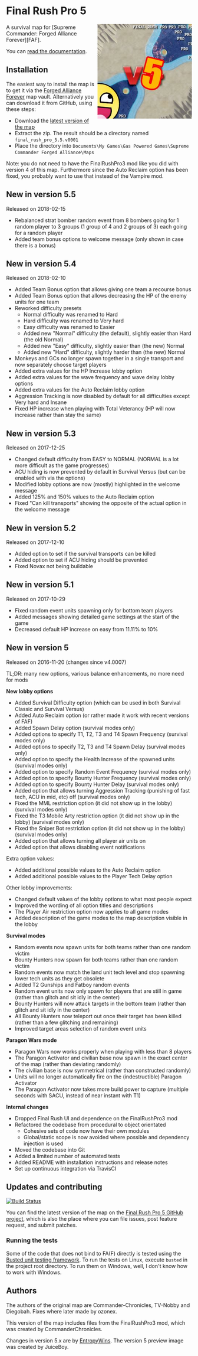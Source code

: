 # Final Rush Pro 5
<img align="right" src="preview.jpg">
A survival map for [Supreme Commander: Forged Alliance Forever][FAF].

You can [read the documentation][docs].

## Installation

The easiest way to install the map is to get it via the [Forged Alliance Forever][FAF] map vault.
Alternatively you can download it from GitHub, using these steps:

* Download the [latest version of the map][download]
* Extract the zip. The result should be a directory named `final_rush_pro_5.5.v0001`
* Place the directory into `Documents\My Games\Gas Powered Games\Supreme Commander Forged Alliance\Maps`

Note: you do not need to have the FinalRushPro3 mod like you did with version 4 of this map.
Furthermore since the Auto Reclaim option has been fixed, you probably want to use that instead
of the Vampire mod.


## New in version 5.5

Released on 2018-02-15

* Rebalanced strat bomber random event from 8 bombers going for 1 random player to
  3 groups (1 group of 4 and 2 groups of 3) each going for a random player
* Added team bonus options to welcome message (only shown in case there is a bonus)

## New in version 5.4

Released on 2018-02-10

* Added Team Bonus option that allows giving one team a recourse bonus
* Added Team Bonus option that allows decreasing the HP of the enemy units for one team
* Reworked difficulty presets
    * Normal difficulty was renamed to Hard
    * Hard difficulty was renamed to Very hard
    * Easy difficulty was renamed to Easier
    * Added new "Normal" difficulty (the default), slightly easier than Hard (the old Normal)
    * Added new "Easy" difficulty, slightly easier than (the new) Normal
    * Added new "Hard" difficulty, slightly harder than (the new) Normal
* Monkeys and GCs no longer spawn together in a single transport and now separately choose target players
* Added extra values for the HP Increase lobby option
* Added extra values for the wave frequency and wave delay lobby options
* Added extra values for the Auto Reclaim lobby option
* Aggression Tracking is now disabled by default for all difficulties except Very hard and Insane
* Fixed HP increase when playing with Total Veterancy (HP will now increase rather than stay the same)

## New in version 5.3

Released on 2017-12-25

* Changed default difficulty from EASY to NORMAL (NORMAL is a lot more difficult as the game progresses)
* ACU hiding is now prevented by default in Survival Versus (but can be enabled with via the options)
* Modified lobby options are now (mostly) highlighted in the welcome message
* Added 125% and 150% values to the Auto Reclaim option
* Fixed "Can kill transports" showing the opposite of the actual option in the welcome message

## New in version 5.2

Released on 2017-12-10

* Added option to set if the survival transports can be killed
* Added option to set if ACU hiding should be prevented
* Fixed Novax not being buildable

## New in version 5.1

Released on 2017-10-29

* Fixed random event units spawning only for bottom team players
* Added messages showing detailed game settings at the start of the game
* Decreased default HP increase on easy from 11.11% to 10%

## New in version 5

Released on 2016-11-20 (changes since v4.0007)

TL;DR: many new options, various balance enhancements, no more need for mods

**New lobby options**

* Added Survival Difficulty option (which can be used in both Survival Classic and Survival Versus)
* Added Auto Reclaim option (or rather made it work with recent versions of FAF)
* Added Spawn Delay option (survival modes only)
* Added options to specify T1, T2, T3 and T4 Spawn Frequency (survival modes only)
* Added options to specify T2, T3 and T4 Spawn Delay (survival modes only)
* Added option to specify the Health Increase of the spawned units (survival modes only)
* Added option to specify Random Event Frequency (survival modes only)
* Added option to specify Bounty Hunter Frequency (survival modes only)
* Added option to specify Bounty Hunter Delay (survival modes only)
* Added option that allows turning Aggression Tracking (punishing of fast tech, ACU in mid, etc) off (survival modes only)
* Fixed the MML restriction option (it did not show up in the lobby) (survival modes only)
* Fixed the T3 Mobile Arty restriction option (it did not show up in the lobby) (survival modes only)
* Fixed the Sniper Bot restriction option (it did not show up in the lobby) (survival modes only)
* Added option that allows turning all player air units on
* Added option that allows disabling event notifications

Extra option values:

* Added additional possible values to the Auto Reclaim option
* Added additional possible values to the Player Tech Delay option

Other lobby improvements:

* Changed default values of the lobby options to what most people expect
* Improved the wording of all option titles and descriptions
* The Player Air restriction option now applies to all game modes
* Added description of the game modes to the map description visible in the lobby

**Survival modes**

* Random events now spawn units for both teams rather than one random victim
* Bounty Hunters now spawn for both teams rather than one random victim
* Random events now match the land unit tech level and stop spawning lower tech units as they get obsolete
* Added T2 Gunships and Fatboy random events
* Random event units now only spawn for players that are still in game (rather than glitch and sit idly in the center)
* Bounty Hunters will now attack targets in the bottom team (rather than glitch and sit idly in the center)
* All Bounty  Hunters now teleport out once their target has been killed (rather than a few glitching and remaining)
* Improved target areas selection of random event units

**Paragon Wars mode**

* Paragon Wars now works properly when playing with less than 8 players
* The Paragon Activator and civilian base now spawn in the exact center of the map (rather than deviating randomly)
* The civilian base is now symmetrical (rather than constructed randomly)
* Units will no longer automatically fire on the (indestructible) Paragon Activator
* The Paragon Activator now takes more build power to capture (multiple seconds with SACU, instead of near instant with T1)

**Internal changes**

* Dropped Final Rush UI and dependence on the FinalRushPro3 mod
* Refactored the codebase from procedural to object orientated
    * Cohesive sets of code now have their own modules
    * Global/static scope is now avoided where possible and dependency injection is used
* Moved the codebase into Git
* Added a limited number of automated tests
* Added README with installation instructions and release notes
* Set up continuous integration via TravisCI

## Updates and contributing

[![Build Status](https://travis-ci.org/JeroenDeDauw/FinalRushPro5.svg?branch=master)](https://travis-ci.org/JeroenDeDauw/FinalRushPro5)

You can find the latest version of the map on the [Final Rush Pro 5 GitHub project][GitHub], which is
also the place where you can file issues, post feature request, and submit patches.

### Running the tests

Some of the code that does not bind to FA(F) directly is tested using the
[Busted unit testing framework][Busted]. To run the tests on Linux, execute `busted` in the project
root directory. To run them on Windows, well, I don't know how to work with Windows.

## Authors

The authors of the original map are Commander-Chronicles, TV-Nobby and Diegobah. Fixes where later
made by ozonex.

This version of the map includes files from the FinalRushPro3 mod, which was created by CommanderChronicles.

Changes in version 5.x are by [EntropyWins][Entropy]. The version 5 preview image was created by JuiceBoy.

[FAF]: http://www.faforever.com/
[docs]: https://wiki.faforever.com/index.php?title=Final_Rush_Pro_5
[download]: https://github.com/JeroenDeDauw/FinalRushPro5/releases/download/v5.2.0/Final.Rush.Pro.5.2.zip
[GitHub]: https://github.com/JeroenDeDauw/FinalRushPro5/
[Busted]: http://olivinelabs.com/busted/
[Entropy]: https://entropywins.wtf/
